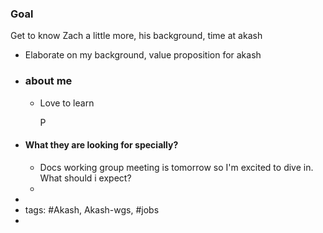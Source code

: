 ### Goal

Get to know Zach a little more, his background, time at akash
- Elaborate on my background, value proposition for akash
- ### about me
	- Love to learn 
	  
	  P
- #### What they are looking for specially?
	- Docs working group meeting is tomorrow so I'm excited to dive in. What should i expect?
	-
-
- tags: #Akash, Akash-wgs, #jobs
-